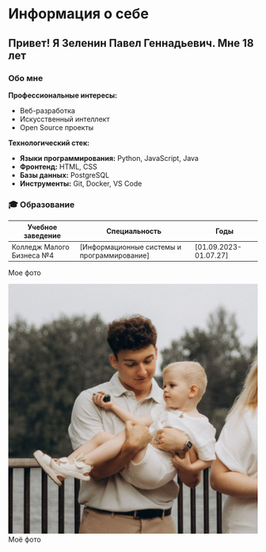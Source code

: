 # Информация о себе

## Привет! Я Зеленин Павел Геннадьевич. Мне 18 лет

### Обо мне

**Профессиональные интересы:**
- Веб-разработка
- Искусственный интеллект
- Open Source проекты

**Технологический стек:**
- **Языки программирования:** Python, JavaScript, Java
- **Фронтенд:** HTML, CSS
- **Базы данных:** PostgreSQL
- **Инструменты:** Git, Docker, VS Code

### 🎓 Образование

| Учебное заведение | Специальность | Годы |
|-------------------|---------------|------|
| Колледж Малого Бизнеса №4 | [Информационные системы и программирование] | [01.09.2023-01.07.27] |

Мое фото

![Моё фото](img\Photo.jpg)Моё фото
